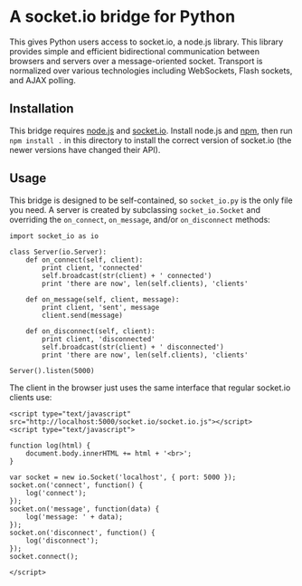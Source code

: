 # A socket.io bridge for Python

This gives Python users access to socket.io, a node.js library. This library provides simple and efficient bidirectional communication between browsers and servers over a message-oriented socket. Transport is normalized over various technologies including WebSockets, Flash sockets, and AJAX polling.

## Installation

This bridge requires [node.js](http://nodejs.org) and [socket.io](http://socket.io). Install node.js and [npm](http://npmjs.org/), then run `npm install .` in this directory to install the correct version of socket.io (the newer versions have changed their API).

## Usage

This bridge is designed to be self-contained, so `socket_io.py` is the only file you need. A server is created by subclassing `socket_io.Socket` and overriding the `on_connect`, `on_message`, and/or `on_disconnect` methods:

    import socket_io as io
    
    class Server(io.Server):
        def on_connect(self, client):
            print client, 'connected'
            self.broadcast(str(client) + ' connected')
            print 'there are now', len(self.clients), 'clients'
        
        def on_message(self, client, message):
            print client, 'sent', message
            client.send(message)
        
        def on_disconnect(self, client):
            print client, 'disconnected'
            self.broadcast(str(client) + ' disconnected')
            print 'there are now', len(self.clients), 'clients'
    
    Server().listen(5000)

The client in the browser just uses the same interface that regular socket.io clients use:

    <script type="text/javascript" src="http://localhost:5000/socket.io/socket.io.js"></script>
    <script type="text/javascript">

    function log(html) {
        document.body.innerHTML += html + '<br>';
    }

    var socket = new io.Socket('localhost', { port: 5000 });
    socket.on('connect', function() {
        log('connect');
    });
    socket.on('message', function(data) {
        log('message: ' + data);
    });
    socket.on('disconnect', function() {
        log('disconnect');
    });
    socket.connect();

    </script>
